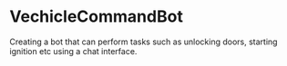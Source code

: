 # VechicleCommandBot
Creating a bot that can perform tasks such as unlocking doors, starting ignition etc using a chat interface.
